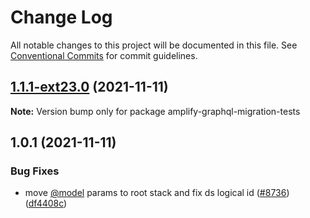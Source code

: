 # Change Log

All notable changes to this project will be documented in this file.
See [Conventional Commits](https://conventionalcommits.org) for commit guidelines.

## [1.1.1-ext23.0](https://github.com/aws-amplify/amplify-cli/compare/amplify-graphql-migration-tests@1.0.1...amplify-graphql-migration-tests@1.1.1-ext23.0) (2021-11-11)

**Note:** Version bump only for package amplify-graphql-migration-tests





## 1.0.1 (2021-11-11)


### Bug Fixes

* move [@model](https://github.com/model) params to root stack and fix ds logical id ([#8736](https://github.com/aws-amplify/amplify-cli/issues/8736)) ([df4408c](https://github.com/aws-amplify/amplify-cli/commit/df4408c4080949ddd638778df9ae20e763dd5824))
